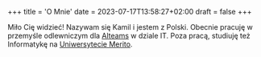 +++
title = 'O Mnie'
date = 2023-07-17T13:58:27+02:00
draft = false
+++

Miło Cię widzieć! Nazywam się Kamil i jestem z Polski. Obecnie pracuję w przemyśle odlewniczym dla [Alteams](https://www.alteams.com/?lang=pl/) w dziale IT. Poza pracą, studiuję też Informatykę na [Uniwersytecie Merito](https://www.merito.pl).
